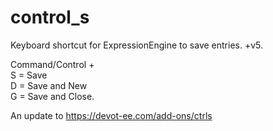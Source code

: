# control_s

Keyboard shortcut for ExpressionEngine to save entries.  +v5.  

Command/Control +  
S = Save  
D = Save and New  
G = Save and Close.  

An update to https://devot-ee.com/add-ons/ctrls  

